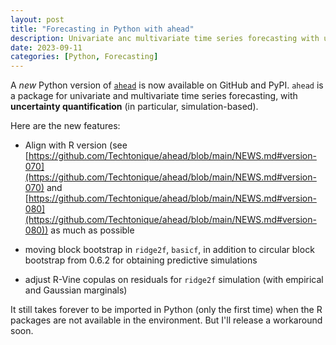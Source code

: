 ```yaml
---
layout: post
title: "Forecasting in Python with ahead"
description: Univariate anc multivariate time series forecasting with uncertainty quantification in Python
date: 2023-09-11
categories: [Python, Forecasting]
---
```



A _new_ Python version of [`ahead`](https://github.com/Techtonique/ahead_python) is now available on GitHub
and PyPI. `ahead` is a package for univariate and multivariate time series forecasting, with **uncertainty 
quantification** (in particular, simulation-based). 

Here are the new features: 

- Align with R version (see [https://github.com/Techtonique/ahead/blob/main/NEWS.md#version-070](https://github.com/Techtonique/ahead/blob/main/NEWS.md#version-070) and [https://github.com/Techtonique/ahead/blob/main/NEWS.md#version-080](https://github.com/Techtonique/ahead/blob/main/NEWS.md#version-080)) as much as possible

- moving block bootstrap in `ridge2f`, `basicf`, in addition to circular block bootstrap from 0.6.2 for obtaining predictive simulations

- adjust R-Vine copulas on residuals for `ridge2f` simulation (with empirical and Gaussian marginals)

It still takes forever to be imported in Python (only the first time) when the R packages are not available in the environment. But I'll release a workaround soon. 



